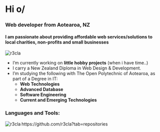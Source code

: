 <h1 align="left">Hi o/</h1>
<h3 align="left">Web developer from Aotearoa, NZ</h3>
<h4 align="left">I am passionate about providing affordable web services/solutions to local charities, non-profits and small businesses</h4>

<p align="left"> <img src="https://komarev.com/ghpvc/?username=r3cla&label=Profile%20views&color=0e75b6&style=flat" alt="r3cla" /> </p>

- I’m currently working on **little hobby projects** (when i have time..)
- I carry a New Zealand Diploma in Web Design & Development.
- I’m studying the following with The Open Polytechnic of Aotearoa, as part of a Degree in IT:
  - **Web Technologies**
  - **Advanced Database**
  - **Software Engineering**
  - **Current and Emerging Technologies**

<h3 align="left">Languages and Tools:</h3>
<p><img align="left" src="https://github-readme-stats.vercel.app/api/top-langs?username=r3cla&show_icons=true&theme=tokyonight&locale=en&layout=compact" alt="r3cla" /></p>

<p>https://github.com/r3cla?tab=repositories</p>
